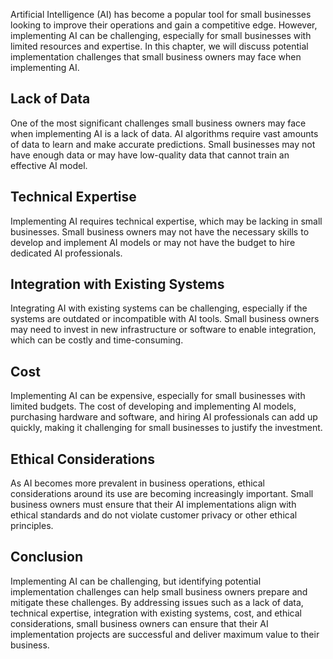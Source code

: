 
Artificial Intelligence (AI) has become a popular tool for small businesses looking to improve their operations and gain a competitive edge. However, implementing AI can be challenging, especially for small businesses with limited resources and expertise. In this chapter, we will discuss potential implementation challenges that small business owners may face when implementing AI.

Lack of Data
------------

One of the most significant challenges small business owners may face when implementing AI is a lack of data. AI algorithms require vast amounts of data to learn and make accurate predictions. Small businesses may not have enough data or may have low-quality data that cannot train an effective AI model.

Technical Expertise
-------------------

Implementing AI requires technical expertise, which may be lacking in small businesses. Small business owners may not have the necessary skills to develop and implement AI models or may not have the budget to hire dedicated AI professionals.

Integration with Existing Systems
---------------------------------

Integrating AI with existing systems can be challenging, especially if the systems are outdated or incompatible with AI tools. Small business owners may need to invest in new infrastructure or software to enable integration, which can be costly and time-consuming.

Cost
----

Implementing AI can be expensive, especially for small businesses with limited budgets. The cost of developing and implementing AI models, purchasing hardware and software, and hiring AI professionals can add up quickly, making it challenging for small businesses to justify the investment.

Ethical Considerations
----------------------

As AI becomes more prevalent in business operations, ethical considerations around its use are becoming increasingly important. Small business owners must ensure that their AI implementations align with ethical standards and do not violate customer privacy or other ethical principles.

Conclusion
----------

Implementing AI can be challenging, but identifying potential implementation challenges can help small business owners prepare and mitigate these challenges. By addressing issues such as a lack of data, technical expertise, integration with existing systems, cost, and ethical considerations, small business owners can ensure that their AI implementation projects are successful and deliver maximum value to their business.
